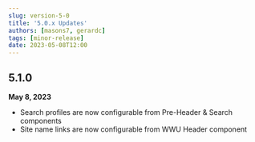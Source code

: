 ```yaml
---
slug: version-5-0
title: '5.0.x Updates'
authors: [masons7, gerardc]
tags: [minor-release]
date: 2023-05-08T12:00
---
```

## 5.1.0
**May 8, 2023**

* Search profiles are now configurable from Pre-Header & Search components
* Site name links are now configurable from WWU Header component

